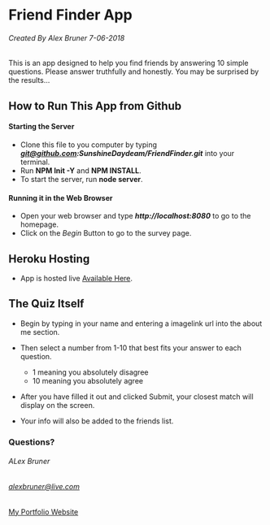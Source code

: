 # Friend Finder App

###### Created By Alex Bruner 7-06-2018
This is an app designed to help you find friends by answering 10 simple questions.  Please answer truthfully and honestly.  You may be surprised by the results...


## How to Run This App from Github
#### Starting the Server
- Clone this file to you computer by typing ***git@github.com:SunshineDaydeam/FriendFinder.git*** into your terminal.
- Run **NPM Init -Y** and  **NPM INSTALL**.
- To start the server, run **node server**.
	
#### Running it in the Web Browser
- Open your web browser and type ***http://localhost:8080*** to go to the homepage.
- Click on the *Begin* Button to go to the survey page.

## Heroku Hosting
- App is hosted live [Available Here](https://friend-finder-12034.herokuapp.com/survey).
	
## The Quiz Itself

- Begin by typing in your name and entering a imagelink url into the about me section.
- Then select a number from 1-10 that best fits your answer to each question.
	- 1 meaning you absolutely disagree
	- 10 meaning you absolutely agree

- After you have filled it out and clicked Submit, your closest match will display on the screen.
- Your info will also be added to the friends list.
	
### Questions?

###### ALex Bruner
###### alexbruner@live.com
[My Portfolio Website](https://sunshinedaydeam.github.io/MyPortfolio/index.html)
